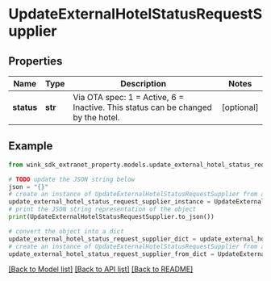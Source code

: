 # UpdateExternalHotelStatusRequestSupplier


## Properties

Name | Type | Description | Notes
------------ | ------------- | ------------- | -------------
**status** | **str** | Via OTA spec: 1 &#x3D; Active, 6 &#x3D; Inactive. This status can be changed by the hotel. | [optional] 

## Example

```python
from wink_sdk_extranet_property.models.update_external_hotel_status_request_supplier import UpdateExternalHotelStatusRequestSupplier

# TODO update the JSON string below
json = "{}"
# create an instance of UpdateExternalHotelStatusRequestSupplier from a JSON string
update_external_hotel_status_request_supplier_instance = UpdateExternalHotelStatusRequestSupplier.from_json(json)
# print the JSON string representation of the object
print(UpdateExternalHotelStatusRequestSupplier.to_json())

# convert the object into a dict
update_external_hotel_status_request_supplier_dict = update_external_hotel_status_request_supplier_instance.to_dict()
# create an instance of UpdateExternalHotelStatusRequestSupplier from a dict
update_external_hotel_status_request_supplier_from_dict = UpdateExternalHotelStatusRequestSupplier.from_dict(update_external_hotel_status_request_supplier_dict)
```
[[Back to Model list]](../README.md#documentation-for-models) [[Back to API list]](../README.md#documentation-for-api-endpoints) [[Back to README]](../README.md)


